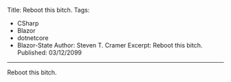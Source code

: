 Title: Reboot this bitch.
Tags: 
  - CSharp 
  - Blazor 
  - dotnetcore 
  - Blazor-State
Author: Steven T. Cramer
Excerpt: Reboot this bitch.
Published: 03/12/2099
---

Reboot this bitch.

